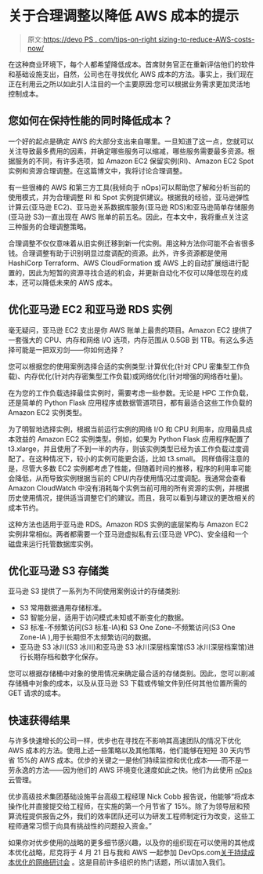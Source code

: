 # 关于合理调整以降低 AWS 成本的提示

> 原文:[https://devo PS . com/tips-on-right sizing-to-reduce-AWS-costs-now/](https://devops.com/tips-on-rightsizing-to-reduce-aws-costs-now/)

在这种商业环境下，每个人都希望降低成本。首席财务官正在重新评估他们的软件和基础设施支出，自然，公司也在寻找优化 AWS 成本的方法。事实上，我们现在正在利用云之所以如此引人注目的一个主要原因:您可以根据业务需求更加灵活地控制成本。

## **您如何在保持性能的同时降低成本？**

一个好的起点是确定 AWS 的大部分支出来自哪里。一旦知道了这一点，您就可以关注导致最多费用的因素，并确定哪些服务可以缩减，哪些服务需要最多资源。根据服务的不同，有许多选项，如 Amazon EC2 保留实例(RI)、Amazon EC2 Spot 实例和资源合理调整。在这篇博文中，我将讨论合理调整。

有一些很棒的 AWS 和第三方工具(我倾向于 nOps)可以帮助您了解和分析当前的使用模式，并为合理调整 RI 和 Spot 实例提供建议。根据我的经验，亚马逊弹性计算云(亚马逊 EC2)、亚马逊关系数据库服务(亚马逊 RDS)和亚马逊简单存储服务(亚马逊 S3)一直出现在 AWS 账单的前五名。因此，在本文中，我将重点关注这三种服务的合理调整策略。

合理调整不仅仅意味着从旧实例迁移到新一代实例。用这种方法你可能不会省很多钱。合理调整有助于识别明显过度调配的资源。此外，许多资源都是使用 HashiCorp Terraform、AWS CloudFormation 或 AWS 上的自动扩展组进行配置的，因此为短暂的资源寻找合适的机会，并更新自动化不仅可以降低现在的成本，还可以降低未来的 AWS 成本。

## **优化亚马逊 EC2 和亚马逊 RDS 实例**

毫无疑问，亚马逊 EC2 支出是你 AWS 账单上最贵的项目。Amazon EC2 提供了一套强大的 CPU、内存和网络 I/O 选项，内存范围从 0.5GB 到 1TB。有这么多选择可能是一把双刃剑——你如何选择？

您可以根据您的使用案例选择合适的实例类型:计算优化(针对 CPU 密集型工作负载)、内存优化(针对内存密集型工作负载)或网络优化(针对增强的网络吞吐量)。

在为您的工作负载选择最佳实例时，需要考虑一些参数。无论是 HPC 工作负载，还是简单的 Python Flask 应用程序或数据管道项目，都有最适合这些工作负载的 Amazon EC2 实例类型。

为了明智地选择实例，根据当前运行实例的网络 I/O 和 CPU 利用率，应用最具成本效益的 Amazon EC2 实例类型。例如，如果为 Python Flask 应用程序配置了 t3.xlarge，并且使用了不到一半的内存，则该实例类型已经为该工作负载过度调配了。在这种情况下，较小的实例可能更合适，比如 t3.small。    同样值得注意的是，尽管大多数 EC2 实例都考虑了性能，但随着时间的推移，程序的利用率可能会降低，从而导致实例根据当前的 CPU/内存使用情况过度调配。我通常会查看 Amazon CloudWatch 中没有消耗每个实例当前可用的所有资源的实例，并根据历史使用情况，提供适当调整它们的建议。而且，我可以看到与建议的更改相关的成本节约。

这种方法也适用于亚马逊 RDS。Amazon RDS 实例的底层架构与 Amazon EC2 实例非常相似。两者都需要一个亚马逊虚拟私有云(亚马逊 VPC)、安全组和一个磁盘来运行托管数据库实例。

## **优化亚马逊 S3 存储类**

亚马逊 S3 提供了一系列为不同使用案例设计的存储类别:

*   S3 常用数据通用存储标准。
*   S3 智能分层，适用于访问模式未知或不断变化的数据。
*   S3 标准-不频繁访问(S3 标准-IA)和 S3 One Zone-不频繁访问(S3 One Zone-IA ),用于长期但不太频繁访问的数据。
*   亚马逊 S3 冰川(S3 冰川)和亚马逊 S3 冰川深层档案馆(S3 冰川深层档案馆)进行长期存档和数字化保存。

您可以根据存储桶中对象的使用情况来确定最合适的存储类别。因此，您可以削减存储桶中对象的成本，以及从亚马逊 S3 下载或传输文件到任何其他位置所需的 GET 请求的成本。

## **快速获得结果**

与许多快速增长的公司一样，优步也在寻找在不影响其高速团队的情况下优化 AWS 成本的方法。使用上述一些策略以及其他策略，他们能够在短短 30 天内节省 15%的 AWS 成本。优步的关键之一是他们持续监控和优化成本——而不是一劳永逸的方法——因为他们的 AWS 环境变化速度如此之快。他们为此使用 [nOps](https://www.nops.io/) 云管理。

优步高级技术集团基础设施平台高级工程经理 Nick Cobb 报告说，他能够“将成本操作化并直接提交给工程师，在实施的第一个月节省了 15%。除了为领导层和预算流程提供报告之外，我们的效率团队还可以为研发工程师制定行为改变，这些工程师通常习惯于向具有挑战性的问题投入资金。”

如果你对优步使用的战略的更多细节感兴趣，以及你的组织现在可以使用的其他成本优化战略，尼克将于 4 月 21 日与我和 AWS 一起参加 DevOps.com[关于持续成本优化的网络研讨会](https://webinars.devops.com/how-uber-reduced-aws-costs-15-in-30-days) 。这是目前许多组织的热门话题，所以请加入我们。